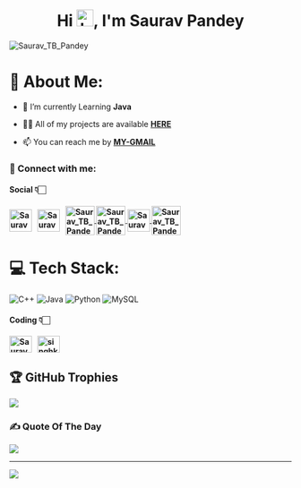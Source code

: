 <h1 align="center">Hi <img src="https://github.com/TheDudeThatCode/TheDudeThatCode/blob/master/Assets/Hi.gif?raw=true" alt="handWaving" height="30" width="30" />, I'm Saurav Pandey </h1>

<p align="left"> <img src="https://komarev.com/ghpvc/?username=Saurav-TB-Pandey&label=Profile%20views&color=0e75b6&style=flat" alt="Saurav_TB_Pandey" /> </p>

# 💫 About Me:

- 🔭 I’m currently Learning **Java**

- 👨‍💻 All of my projects are available [**HERE**](https://github.com/Saurav-TB-Pandey)

- 📫 You can reach me by [**MY-GMAIL**](mailto:pandeysaurav878@gmail.com)

<h3 align="left">📩 Connect with me:</h3>
<p align="left">
<h4>Social 👇🏻<h4/>
<a href="mailto:pandeysaurav878@gmail.com" target="blank"><img align="center" src="https://cdn4.iconfinder.com/data/icons/social-media-logos-6/512/112-gmail_email_mail-512.png" alt="Saurav_TB_Pandey" height="40" width="40" /></a>&nbsp;&nbsp;
<a href="https://linkedin.com/in/pandeysaurav" target="blank"><img align="center" src="https://www.svgrepo.com/show/110195/linkedin.svg" alt="Saurav_TB_Pandey" height="40" width="40" /></a>&nbsp;&nbsp;
<a href="https://instagram.com/saurav_tb_pandey" target="blank"><img align="center" src="https://cdn-icons-png.flaticon.com/512/3621/3621435.png" alt="Saurav_TB_Pandey" height="52" width="52" />
<a href="https://facebook.com/pandeyji9570" target="blank"><img align="center" src="https://img.icons8.com/fluency/512/facebook-new.png" alt="Saurav_TB_Pandey" height="52" width="52" />
<a href="https://twitter.com/pandeyji9570" target="blank"><img align="center" src="https://www.pngkey.com/png/full/2-27646_twitter-logo-png-transparent-background-logo-twitter-png.png" alt="Saurav_TB_Pandey" height="40" width="40" />
<a href="https://www.youtube.com/@hiddenguruji" target="blank"><img align="center" src="https://img.icons8.com/external-prettycons-flat-prettycons/512/external-youtube-multimedia-prettycons-flat-prettycons.png" alt="Saurav_TB_Pandey" height="52" width="52" /></a><br>

# 💻 Tech Stack:
![C++](https://img.shields.io/badge/c++-%2300599C.svg?style=for-the-badge&logo=c%2B%2B&logoColor=white) ![Java](https://img.shields.io/badge/java-%23ED8B00.svg?style=for-the-badge&logo=java&logoColor=white) ![Python](https://img.shields.io/badge/python-3670A0?style=for-the-badge&logo=python&logoColor=ffdd54) ![MySQL](https://img.shields.io/badge/mysql-%2300f.svg?style=for-the-badge&logo=mysql&logoColor=white)

<h4>Coding 👇🏻<h4/>
<a href="https://www.codechef.com/users/pandeyji9570" target="blank"><img align="center" src="https://cdn.jsdelivr.net/npm/simple-icons@3.1.0/icons/codechef.svg" alt="Saurav_TB_Pandey" height="30" width="40" /></a>&nbsp;&nbsp;
<a href="https://www.hackerrank.com/pandeyji0495" target="blank"><img align="center" src="https://raw.githubusercontent.com/rahuldkjain/github-profile-readme-generator/master/src/images/icons/Social/hackerrank.svg" alt="singhkunal01" height="30" width="40" /></a>&nbsp;&nbsp;
</p>

## 🏆 GitHub Trophies
![](https://github-profile-trophy.vercel.app/?username=Saurav-TB-Pandey&theme=radical&no-frame=false&no-bg=false&margin-w=4)

### ✍️ Quote Of The Day
![](https://quotes-github-readme.vercel.app/api?type=horizontal&theme=tokyonight)

---
[![](https://visitcount.itsvg.in/api?id=Saurav-TB-Pandey&icon=2&color=6)](https://visitcount.itsvg.in)

<!-- PROUDLY CREATED BY SAURAV PANDEY JI -->
